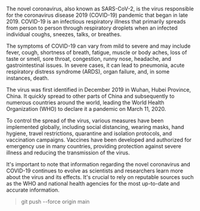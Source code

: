 The novel coronavirus, also known as SARS-CoV-2, is the virus responsible for the coronavirus disease 2019 (COVID-19) pandemic that began in late 2019. COVID-19 is an infectious respiratory illness that primarily spreads from person to person through respiratory droplets when an infected individual coughs, sneezes, talks, or breathes.

The symptoms of COVID-19 can vary from mild to severe and may include fever, cough, shortness of breath, fatigue, muscle or body aches, loss of taste or smell, sore throat, congestion, runny nose, headache, and gastrointestinal issues. In severe cases, it can lead to pneumonia, acute respiratory distress syndrome (ARDS), organ failure, and, in some instances, death.

The virus was first identified in December 2019 in Wuhan, Hubei Province, China. It quickly spread to other parts of China and subsequently to numerous countries around the world, leading the World Health Organization (WHO) to declare it a pandemic on March 11, 2020.

To control the spread of the virus, various measures have been implemented globally, including social distancing, wearing masks, hand hygiene, travel restrictions, quarantine and isolation protocols, and vaccination campaigns. Vaccines have been developed and authorized for emergency use in many countries, providing protection against severe illness and reducing the transmission of the virus.

It's important to note that information regarding the novel coronavirus and COVID-19 continues to evolve as scientists and researchers learn more about the virus and its effects. It's crucial to rely on reputable sources such as the WHO and national health agencies for the most up-to-date and accurate information.



>git push --force origin main